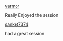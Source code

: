 [varmor](http://github.com/varmor)

Really Enjoyed the session

[sanket7374](https://github.com/sanket7374)

had a great session
